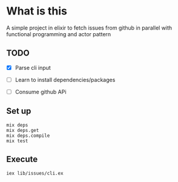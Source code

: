# What is this

A simple project in elixir to fetch issues from github in parallel with functional programming and actor pattern

## TODO

- [x] Parse cli input
- [ ] Learn to install dependencies/packages
- [ ] Consume github APi


## Set up

```
mix deps
mix deps.get
mix deps.compile
mix test
```

## Execute

```
iex lib/issues/cli.ex
```
